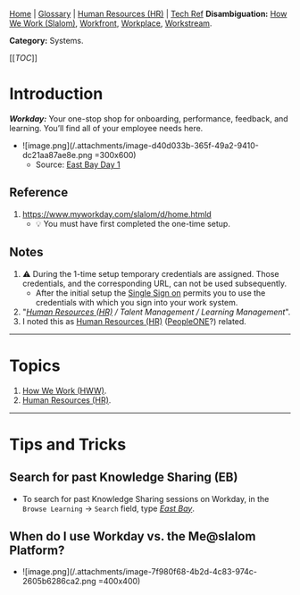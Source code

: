 [Home](/Slalom-LLC/Slalom-Consulting) | [Glossary](/Glossary) | [Human Resources (HR)](/Slalom-LLC/Slalom-Consulting/HR-\(Human-Resources\)) | [Tech Ref](/Tech-Ref)
**Disambiguation:** [How We Work (Slalom)](/Slalom-LLC/Slalom-Consulting/Terms-\(Slalom-Consulting\)/HWW-\(How-We-Work\)), [Workfront](/Tech-Ref/Workfront), [Workplace](/Tech-Ref/Workplace), [Workstream](/Glossary/Workstream).

**Category:** Systems.

[[_TOC_]]

# Introduction
***Workday:*** Your one-stop shop for onboarding, performance, feedback, and learning. You’ll find all of your employee needs here.

- ![image.png](/.attachments/image-d40d033b-365f-49a2-9410-dc21aa87ae8e.png =300x600)
   - Source: [East Bay Day 1](/Slalom-LLC/Slalom-Consulting/Nor-Cal-Region/East-Bay/East-Bay-Day-1)

## Reference
1. https://www.myworkday.com/slalom/d/home.htmld
   - :bulb: You must have first completed the one-time setup.

## Notes
1. :warning: During the 1-time setup temporary credentials are assigned. Those credentials, and the corresponding URL, can not be used subsequently. 
   - After the initial setup the [Single Sign on](/Tech-Ref/Software-Development/IAM-\(Identity-&-Access-Management\)/Authentication/SSO-\(Single-Sign%2Don\)) permits you to use the credentials with which you sign into your work system.
1. "_[Human Resources (HR)](/Slalom-LLC/Slalom-Consulting/HR-\(Human-Resources\)) / Talent Management /  Learning Management_".
1. I noted this as [Human Resources (HR)](/Slalom-LLC/Slalom-Consulting/HR-\(Human-Resources\)) ([PeopleONE](/Slalom-LLC/Slalom-Consulting/PeopleONE)?) related.

---
# Topics
1. [How We Work (HWW)](/Slalom-LLC/Slalom-Consulting/Terms-\(Slalom-Consulting\)/HWW-\(How-We-Work\)).
1. [Human Resources (HR)](/Slalom-LLC/Slalom-Consulting/HR-\(Human-Resources\)).

---
# Tips and Tricks

## Search for past Knowledge Sharing (EB)
- To search for past Knowledge Sharing sessions on Workday, in the `Browse Learning` -> `Search` field, type _[East Bay](/Slalom-LLC/Slalom-Consulting/Nor-Cal-Region/East-Bay)_.

## When do I use Workday vs. the Me@slalom Platform?
- ![image.png](/.attachments/image-7f980f68-4b2d-4c83-974c-2605b6286ca2.png =400x400)
